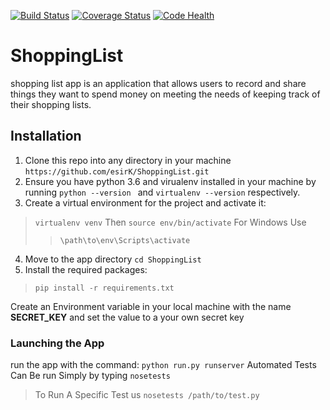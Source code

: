 [![Build Status](https://travis-ci.org/esirK/ShoppingList.svg?branch=develop)](https://travis-ci.org/esirK/ShoppingList)
[![Coverage Status](https://coveralls.io/repos/github/esirK/ShoppingList/badge.svg?branch=master)](https://coveralls.io/github/esirK/ShoppingList?branch=develop)
[![Code Health](https://landscape.io/github/esirK/ShoppingList/develop/landscape.svg?style=flat)](https://landscape.io/github/esirK/ShoppingList/develop)

# ShoppingList
shopping list app is an application that allows users
to record and share things they want to spend money on
meeting the needs of keeping track of their shopping lists.
## Installation
1. Clone this repo into any directory in your machine `https://github.com/esirK/ShoppingList.git`
2. Ensure you have python 3.6 and virualenv installed in your machine by running `python --version
` and `virtualenv --version` respectively.
3. Create a virtual environment for the project and activate it:
> `virtualenv venv` Then
> `source env/bin/activate`
For Windows Use
> > `\path\to\env\Scripts\activate`
4. Move to the app directory `cd ShoppingList`
5. Install the required packages: 
> `pip install -r requirements.txt`

Create an Environment variable in your local machine with the name **SECRET_KEY** and  set the value to a your own secret key
### Launching the App
run the app with the command: `python run.py runserver`
Automated Tests Can Be run Simply by typing
 `nosetests`
 > To Run A Specific Test us `nosetests /path/to/test.py`
